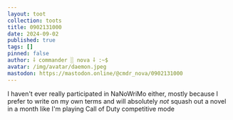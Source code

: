```yaml
---
layout: toot
collection: toots
title: 0902131000
date: 2024-09-02
published: true
tags: []
pinned: false
author: ⸸ commander ░ nova ⸸ :~$
avatar: /img/avatar/daemon.jpeg
mastodon: https://mastodon.online/@cmdr_nova/0902131000
---
```


I haven't ever really participated in NaNoWriMo either, mostly because I prefer to write on my own terms and will absolutely *not* squash out a novel in a month like I'm playing Call of Duty competitive mode
